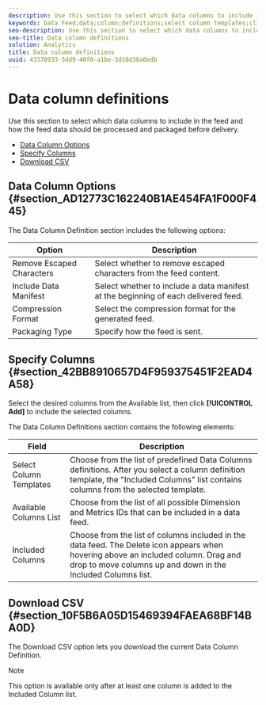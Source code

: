 ```yaml
---
description: Use this section to select which data columns to include in the feed and how the feed data should be processed and packaged before delivery.
keywords: Data Feed;data;column;definitions;select column templates;clickstream;available columns;included columns;compression format;packaging type;include data manifest;remove escaped characters;download csv
seo-description: Use this section to select which data columns to include in the feed and how the feed data should be processed and packaged before delivery.
seo-title: Data column definitions
solution: Analytics
title: Data column definitions
uuid: 43370933-5dd9-48f0-a1be-3d10d38a0edb
---
```


# Data column definitions

Use this section to select which data columns to include in the feed and how the feed data should be processed and packaged before delivery.

* [Data Column Options](../../../export/analytics-data-feed/c-df-contents/r-data-column-definitions.md#section_AD12773C162240B1AE454FA1F000F445) 
* [Specify Columns](../../../export/analytics-data-feed/c-df-contents/r-data-column-definitions.md#section_42BB8910657D4F959375451F2EAD4A58) 
* [Download CSV](../../../export/analytics-data-feed/c-df-contents/r-data-column-definitions.md#section_10F5B6A05D15469394FAEA68BF14BA0D)

## Data Column Options {#section_AD12773C162240B1AE454FA1F000F445}

The Data Column Definition section includes the following options:

| Option | Description |
|--- |--- |
|Remove Escaped Characters|Select whether to remove escaped characters from the feed content.|
|Include Data Manifest|Select whether to include a data manifest at the beginning of each delivered feed.|
|Compression Format|Select the compression format for the generated feed.|
|Packaging Type|Specify how the feed is sent.|

## Specify Columns {#section_42BB8910657D4F959375451F2EAD4A58}

Select the desired columns from the Available list, then click **[!UICONTROL Add]** to include the selected columns.

The Data Column Definitions section contains the following elements:

| Field | Description |
|--- |--- |
|Select Column Templates|Choose from the list of predefined Data Columns definitions.  After you select a column definition template, the "Included Columns" list contains columns from the selected template.|
|Available Columns List|Choose from the list of all possible Dimension and Metrics IDs that can be included in a data feed.|
|Included Columns|Choose from the list of columns included in the data feed.  The Delete icon appears when hovering above an included column.  Drag and drop to move columns up and down in the Included Columns list.|

## Download CSV {#section_10F5B6A05D15469394FAEA68BF14BA0D}

The Download CSV option lets you download the current Data Column Definition.

>[!NOTE]
>
>This option is available only after at least one column is added to the Included Column list.

